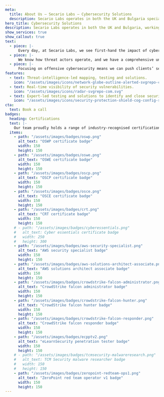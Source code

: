 ```yaml
---
meta:
  title: About Us — Secario Labs — Cybersecurity Solutions
  description: Secario Labs operates in both the UK and Bulgaria specialised in comprehensive cybersecurity solutions. Get in touch.
hero_title: Cybersecurity Solutions
description: Secario Labs operates in both the UK and Bulgaria, working in partnership with clients to provide comprehensive cybersecurity solutions that meet the highest industry standards.
show_services: true
show_callout: true
text:
  - piece: |-
      Every day, at Secario Labs, we see first-hand the impact of cyber-attacks on organisations. The combination of our experience, skill set and methodologies allows us to offer a range of offensive and defensive cybersecurity solutions to tackle challenges for clients with varying levels of maturity – from conventional penetration testing engagements to threat-intelligence-led mapping, modelling and adversary simulation exercises.
  - piece: |-
      We know how threat actors operate, and we have a comprehensive understanding of the risks associated with each vulnerability. We can outline the specific risks that your business faces with each issue we identify, and provide you with a bespoke risk matrix of our findings. Secario Labs’ security experts can be trusted to provide the insight and support needed to successfully identify and mitigate information security risks.
  - piece: |-
      Focusing on offensive cybersecurity means we can push clients’ security to its limit and our experts believe the best way to secure modern organisations is to test them against real life challenges and attacks. Everyone deserves to be safe and secure when operating in a dynamic online world and the Secario Labs experts combine expertise and experience with new technologies to create bespoke cybersecurity solutions.
features:
  - text: Threat-intelligence-led mapping, testing and solutions.
    icon: "/assets/images/icons/network-globe-outline-alerted-svgrepo-com.svg"
  - text: Real-time visibility of security vulnerabilities.
    icon: "/assets/images/icons/radar-svgrepo-com.svg"
  - text: Expert-led testing and solutions to identify and close security gaps.
    icon: "/assets/images/icons/security-protection-shield-cog-config-svgrepo-com.svg"
cta:
  text: Book a call
badges:
  heading: Certifications
  text: |-
    Our team proudly holds a range of industry-recognised certifications in both offensive and defensive capacity, showcasing our dedication to excellence and commitment to staying at the forefront of the field.
  items:
    - path: "/assets/images/badges/oswp.png"
      alt_text: "OSWP certificate badge"
      width: 150
      height: 150
    - path: "/assets/images/badges/oswe.png"
      alt_text: "OSWE certificate badge"
      width: 150
      height: 150
    - path: "/assets/images/badges/oscp.png"
      alt_text: "OSCP certificate badge"
      width: 150
      height: 150
    - path: "/assets/images/badges/osce.png"
      alt_text: "OSCE certificate badge"
      width: 150
      height: 150
    - path: "/assets/images/badges/crt.png"
      alt_text: "CRT certificate badge"
      width: 150
      height: 150
    # - path: "/assets/images/badges/cyberessentials.png"
    #   alt_text: Cyber essentials certificate badge
    #   width: 250
    #   height: 300
    - path: "/assets/images/badges/aws-security-specialist.png"
      alt_text: "AWS security specialist badge"
      width: 150
      height: 150
    - path: "/assets/images/badges/aws-solutions-architect-associate.png"
      alt_text: "AWS solutions architect associate badge"
      width: 150
      height: 150
    - path: "/assets/images/badges/crowdstrike-falcon-administrator.png"
      alt_text: "CrowdStrike falcon administrator badge"
      width: 150
      height: 150
    - path: "/assets/images/badges/crowdstrike-falcon-hunter.png"
      alt_text: "CrowdStrike falcon hunter badge"
      width: 150
      height: 150
    - path: "/assets/images/badges/crowdstrike-falcon-responder.png"
      alt_text: "CrowdStrike falcon responder badge"
      width: 150
      height: 150
    - path: "/assets/images/badges/ecpptv2.png"
      alt_text: "eLearnSecurity penetration tester badge"
      width: 150
      height: 150
    # - path: "/assets/images/badges/tcmsecurity-malwareresearch.png"
    #   alt_text: TCM Security malware researcher badge
    #   width: 150
    #   height: 150
    - path: "/assets/images/badges/zeropoint-redteam-ops1.png"
      alt_text: "ZeroPoint red team operator v1 badge"
      width: 150
      height: 150
---
```

